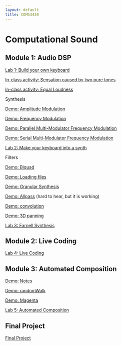 ```yaml
---
layout: default
title: COMS3430
---
```

 
#  Computational Sound

## Module 1: Audio DSP

[Lab 1: Build your own keyboard](/Lab1.md)

[In-class activity: Sensation caused by two pure tones](./beatingDemo)

[In-class activity: Equal Loudness](./equalLoudness)

Synthesis 

[Demo: Amplitude Modulation](./am)

[Demo: Frequency Modulation](./fm)

[Demo: Parallel Multi-Modulator Frequency Modulation](./parmmfm)

[Demo: Serial Multi-Modulator Frequency Modulation](./sermmfm)

[Lab 2: Make your keyboard into a synth](/Lab2.md)

Filters

[Demo: Biquad](./biquad)

[Demo: Loading files](./loadFile)

[Demo: Granular Synthesis](./granular)

[Demo: Allpass](./allpass) (hard to hear, but it is working)

[Demo: convolution](./convolution)

[Demo: 3D panning](./3dpanning)

[Lab 3: Farnell Synthesis](/Lab3.md)

## Module 2: Live Coding

[Lab 4: Live Coding](/Lab4.md)


## Module 3: Automated Composition

[Demo: Notes](./notes)

[Demo: randomWalk](./randomWalk)

[Demo: Magenta](./magenta)

[Lab 5: Automated Composition](./Lab5)

## Final Project

[Final Project](./Final)
